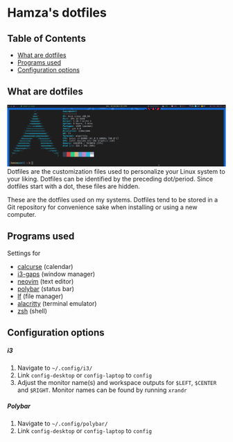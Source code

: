 # Hamza's dotfiles

## Table of Contents

- [What are dotfiles](#what-are-dotfiles)
- [Programs used](#programs-used)
- [Configuration options](#configuration-options)

## What are dotfiles

![Dotfiles](.config/dotfiles.png)
Dotfiles are the customization files used to personalize your Linux system to your liking. Dotfiles
can be identified by the preceding dot/period. Since dotfiles start with a dot, these files are
hidden.

These are the dotfiles used on my systems. Dotfiles tend to be stored in a Git repository for
convenience sake when installing or using a new computer.

## Programs used

Settings for

- [calcurse](https://github.com/xJavaTheHutt/dotfiles/tree/master/.config/calcurse) (calendar)
- [i3-gaps](https://github.com/xJavaTheHutt/dotfiles/tree/master/.config/i3) (window manager)
- [neovim](https://github.com/xJavaTheHutt/dotfiles/tree/master/.config/nvim) (text editor)
- [polybar](https://github.com/xJavaTheHutt/dotfiles/tree/master/.config/polybar) (status bar)
- [lf](https://github.com/xJavaTheHutt/dotfiles/tree/master/.config/lf) (file manager)
- [alacritty](https://github.com/xJavaTheHutt/dotfiles/tree/master/.config/alacritty) (terminal
  emulator)
- [zsh](https://github.com/xJavaTheHutt/dotfiles/tree/master/.config/zsh) (shell)

## Configuration options

##### i3

1. Navigate to `~/.config/i3/`
2. Link `config-desktop` or `config-laptop` to `config`
3. Adjust the monitor name(s) and workspace outputs for `$LEFT`, `$CENTER` and `$RIGHT`. Monitor
   names can be found by running `xrandr`

##### Polybar

1. Navigate to `~/.config/polybar/`
2. Link `config-desktop` or `config-laptop` to `config`

